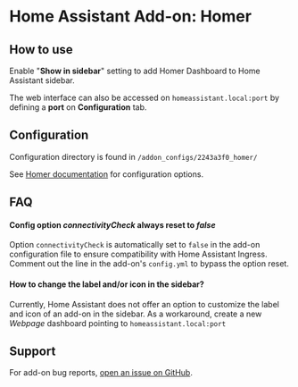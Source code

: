 # Home Assistant Add-on: Homer

## How to use
Enable "**Show in sidebar**" setting to add Homer Dashboard to Home Assistant sidebar.

The web interface can also be accessed on `homeassistant.local:port` by defining a **port** on **Configuration** tab.


## Configuration
Configuration directory is found in `/addon_configs/2243a3f0_homer/`

See [Homer documentation](https://github.com/bastienwirtz/homer/blob/main/docs/configuration.md) for configuration options.

## FAQ

#### Config option *connectivityCheck* always reset to *false*
Option `connectivityCheck` is automatically set to `false` in the add-on configuration file to ensure compatibility with Home Assistant Ingress.
Comment out the line in the add-on's `config.yml` to bypass the option reset.

#### How to change the label and/or icon in the sidebar?
Currently, Home Assistant does not offer an option to customize the label and icon of an add-on in the sidebar.
As a workaround, create a new _Webpage_ dashboard pointing to `homeassistant.local:port`

## Support
For add-on bug reports, [open an issue on GitHub](https://github.com/Eskander/ha-addon-homer/issues).
